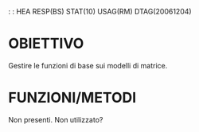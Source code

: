  :  : HEA RESP(BS) STAT(10) USAG(RM) DTAG(20061204)

# OBIETTIVO
Gestire le funzioni di base sui modelli di matrice.

# FUNZIONI/METODI
Non presenti.
Non utilizzato?
